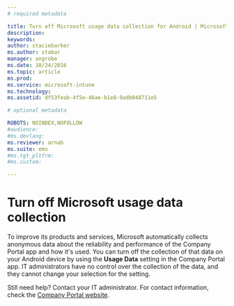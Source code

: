 ```yaml
---
# required metadata

title: Turn off Microsoft usage data collection for Android | Microsoft Intune
description:
keywords:
author: staciebarkerms.author: stabar
manager: angrobe
ms.date: 10/24/2016
ms.topic: article
ms.prod:
ms.service: microsoft-intune
ms.technology:
ms.assetid: df53feab-4f5e-46ae-b1e8-9adb048711e5

# optional metadata

ROBOTS: NOINDEX,NOFOLLOW
#audience:
#ms.devlang:
ms.reviewer: arnab
ms.suite: ems
#ms.tgt_pltfrm:
#ms.custom:

---
```



# Turn off Microsoft usage data collection
To improve its products and services, Microsoft automatically collects anonymous data about the reliability and performance of the Company Portal app and how it's used. You can turn off the collection of that data on your Android device by using the **Usage Data** setting in the Company Portal app. IT administrators have no control over the collection of the data, and they cannot change your selection for the setting.

Still need help? Contact your IT administrator. For contact information, check the [Company Portal website](http://portal.manage.microsoft.com).
